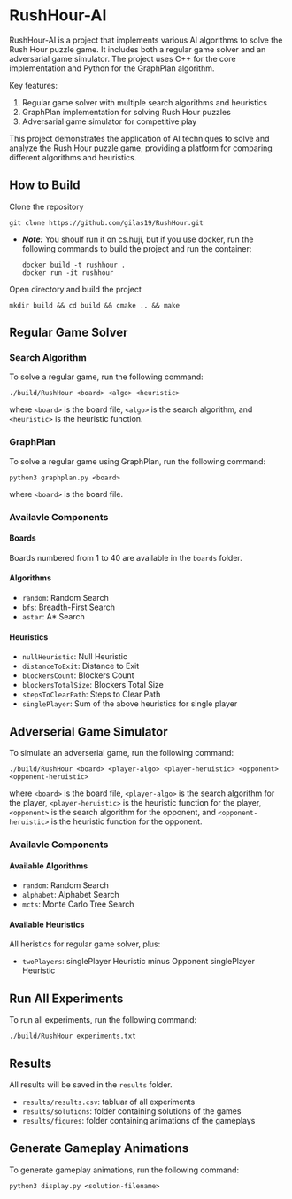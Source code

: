 # RushHour-AI

RushHour-AI is a project that implements various AI algorithms to solve the Rush Hour puzzle game. It includes both a regular game solver and an adversarial game simulator. The project uses C++ for the core implementation and Python for the GraphPlan algorithm.

Key features:
1. Regular game solver with multiple search algorithms and heuristics
2. GraphPlan implementation for solving Rush Hour puzzles
3. Adversarial game simulator for competitive play

This project demonstrates the application of AI techniques to solve and analyze the Rush Hour puzzle game, providing a platform for comparing different algorithms and heuristics.


## How to Build

Clone the repository
```
git clone https://github.com/gilas19/RushHour.git
```
* **_Note:_** You shoulf run it on cs.huji, but if you use docker, run the following commands to build the project and run the container:
    ```
    docker build -t rushhour .
    docker run -it rushhour
    ```

Open directory and build the project
```
mkdir build && cd build && cmake .. && make
```



## Regular Game Solver
### Search Algorithm
To solve a regular game, run the following command:
```
./build/RushHour <board> <algo> <heuristic>
```
where `<board>` is the board file, `<algo>` is the search algorithm, and `<heuristic>` is the heuristic function.

### GraphPlan
To solve a regular game using GraphPlan, run the following command:
```
python3 graphplan.py <board>
```
where `<board>` is the board file.

### Availavle Components
#### Boards
Boards numbered from 1 to 40 are available in the `boards` folder.

#### Algorithms
- `random`: Random Search
- `bfs`: Breadth-First Search
- `astar`: A* Search

#### Heuristics
- `nullHeuristic`: Null Heuristic
- `distanceToExit`: Distance to Exit
- `blockersCount`: Blockers Count
- `blockersTotalSize`: Blockers Total Size
- `stepsToClearPath`: Steps to Clear Path
- `singlePlayer`: Sum of the above heuristics for single player

## Adverserial Game Simulator

To simulate an adverserial game, run the following command:
```
./build/RushHour <board> <player-algo> <player-heruistic> <opponent> <opponent-heruistic>
```
where `<board>` is the board file, `<player-algo>` is the search algorithm for the player, `<player-heruistic>` is the heuristic function for the player, `<opponent>` is the search algorithm for the opponent, and `<opponent-heruistic>` is the heuristic function for the opponent.

### Availavle Components
#### Available Algorithms
- `random`: Random Search
- `alphabet`: Alphabet Search
- `mcts`: Monte Carlo Tree Search

#### Available Heuristics
All heristics for regular game solver, plus:
- `twoPlayers`: singlePlayer Heuristic minus Opponent singlePlayer Heuristic

## Run All Experiments

To run all experiments, run the following command:
```
./build/RushHour experiments.txt
```

## Results

All results will be saved in the `results` folder.
- `results/results.csv`: tabluar of all experiments
- `results/solutions`: folder containing solutions of the games
- `results/figures`: folder containing animations of the gameplays

## Generate Gameplay Animations

To generate gameplay animations, run the following command:
```
python3 display.py <solution-filename>
```